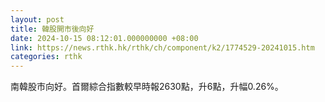 ```yaml
---
layout: post
title: 韓股開市後向好
date: 2024-10-15 08:12:01.000000000 +08:00
link: https://news.rthk.hk/rthk/ch/component/k2/1774529-20241015.htm
categories: rthk
---
```


南韓股市向好。首爾綜合指數較早時報2630點，升6點，升幅0.26%。
